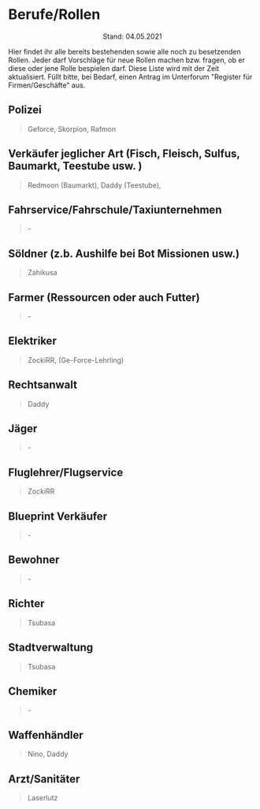 <script type="text/javascript" src="../../js/iframeResizer.contentWindow.min.js"></script> 

# Berufe/Rollen
<center>Stand: 04.05.2021</center>

Hier findet ihr alle bereits bestehenden sowie alle noch zu besetzenden Rollen.
Jeder darf Vorschläge für neue Rollen machen bzw. fragen, ob er diese oder jene Rolle bespielen darf. Diese Liste wird mit der Zeit aktualisiert.
Füllt bitte, bei Bedarf, einen Antrag im Unterforum "Register für Firmen/Geschäfte" aus.

## Polizei
> Geforce, Skorpion, Rafmon
## Verkäufer jeglicher Art (Fisch, Fleisch, Sulfus, Baumarkt, Teestube usw. )
> Redmoon (Baumarkt), Daddy (Teestube),
## Fahrservice/Fahrschule/Taxiunternehmen
> \-
## Söldner (z.b. Aushilfe bei Bot Missionen usw.) 
> Zahikusa
## Farmer (Ressourcen oder auch Futter)
> \-
## Elektriker
>ZockiRR, (Ge-Force-Lehrling)
## Rechtsanwalt
>Daddy
## Jäger
> \-
## Fluglehrer/Flugservice
>ZockiRR
## Blueprint Verkäufer
> \-
## Bewohner
> \-
## Richter
> Tsubasa
## Stadtverwaltung
> Tsubasa
## Chemiker
> \-
## Waffenhändler
> Nino, Daddy
## Arzt/Sanitäter
> Laserlutz
